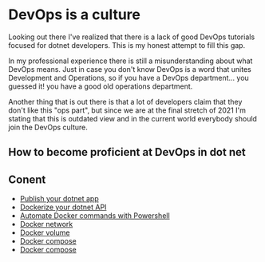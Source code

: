 # DevOps is a culture
Looking out there I've realized that there is a lack of good DevOps tutorials focused for dotnet developers. This is my honest attempt to fill this gap.

In my professional experience there is still a misunderstanding about what DevOps means. Just in case you don't know DevOps is a word that unites Development and Operations, so if you have a DevOps department... you guessed it! you have a good old operations department.

Another thing that is out there is that a lot of developers claim that they don't like this "ops part", but since we are at the final stretch of 2021 I'm stating that this is outdated view and in the current world everybody should join the DevOps culture.

## How to become proficient at DevOps in dot net

Conent
------

* [Publish your dotnet app](./documentation/dotnet_cmd.md)
* [Dockerize your dotnet API](./documentation/dockerize_api.md)
* [Automate Docker commands with Powershell](./documentation/powershell_scripts.md)
* [Docker network](./documentation/docker_network.md)
* [Docker volume](./documentation/docker_volume.md)
* [Docker compose](./documentation/docker_compose.md)
* [Docker compose](./documentation/docker_compose_network.md)